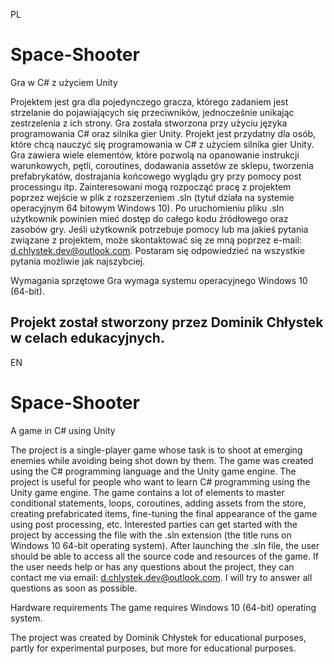 PL
# Space-Shooter

Gra w C# z użyciem Unity

Projektem jest gra dla pojedynczego gracza, którego zadaniem jest strzelanie do pojawiających się przeciwników, jednocześnie unikając zestrzelenia z ich strony. Gra została stworzona przy użyciu języka programowania C# oraz silnika gier Unity. Projekt jest przydatny dla osób, które chcą nauczyć się programowania w C# z użyciem silnika gier Unity. Gra zawiera wiele elementów, które pozwolą na opanowanie instrukcji warunkowych, pętli, coroutines, dodawania assetów ze sklepu, tworzenia prefabrykatów, dostrajania końcowego wyglądu gry przy pomocy post processingu itp. Zainteresowani mogą rozpocząć pracę z projektem poprzez wejście w plik z rozszerzeniem .sln (tytuł działa na systemie operacyjnym 64 bitowym Windows 10). Po uruchomieniu pliku .sln użytkownik powinien mieć dostęp do całego kodu źródłowego oraz zasobów gry. Jeśli użytkownik potrzebuje pomocy lub ma jakieś pytania związane z projektem, może skontaktować się ze mną poprzez e-mail: d.chlystek.dev@outlook.com. Postaram się odpowiedzieć na wszystkie pytania możliwie jak najszybciej.

Wymagania sprzętowe
Gra wymaga systemu operacyjnego Windows 10 (64-bit).

Projekt został stworzony przez Dominik Chłystek w celach edukacyjnych.
-------------------------------------------------------------------------------------------------------------------------------------------------------------
EN
# Space-Shooter

A game in C# using Unity

The project is a single-player game whose task is to shoot at emerging enemies while avoiding being shot down by them. The game was created using the C# programming language and the Unity game engine. The project is useful for people who want to learn C# programming using the Unity game engine. The game contains a lot of elements to master conditional statements, loops, coroutines, adding assets from the store, creating prefabricated items, fine-tuning the final appearance of the game using post processing, etc. Interested parties can get started with the project by accessing the file with the .sln extension (the title runs on Windows 10 64-bit operating system). After launching the .sln file, the user should be able to access all the source code and resources of the game. If the user needs help or has any questions about the project, they can contact me via email: d.chlystek.dev@outlook.com. I will try to answer all questions as soon as possible.

Hardware requirements
The game requires Windows 10 (64-bit) operating system.

The project was created by Dominik Chłystek for educational purposes, partly for experimental purposes, but more for educational purposes.
